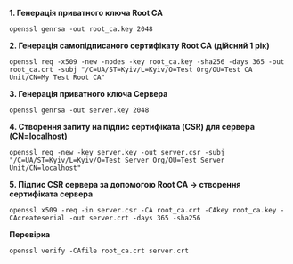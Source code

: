**1. Генерація приватного ключа Root CA**
```
openssl genrsa -out root_ca.key 2048
```
**2. Генерація самопідписаного сертифікату Root CA (дійсний 1 рік)**
```
openssl req -x509 -new -nodes -key root_ca.key -sha256 -days 365 -out root_ca.crt -subj "/C=UA/ST=Kyiv/L=Kyiv/O=Test Org/OU=Test CA Unit/CN=My Test Root CA"
```
**3. Генерація приватного ключа Сервера**
```
openssl genrsa -out server.key 2048
```
**4. Створення запиту на підпис сертифіката (CSR) для сервера (CN=localhost)**
```
openssl req -new -key server.key -out server.csr -subj "/C=UA/ST=Kyiv/L=Kyiv/O=Test Server Org/OU=Test Server Unit/CN=localhost"
```
**5. Підпис CSR сервера за допомогою Root CA -> створення сертифіката сервера**
```
openssl x509 -req -in server.csr -CA root_ca.crt -CAkey root_ca.key -CAcreateserial -out server.crt -days 365 -sha256
```
**Перевірка**
```
openssl verify -CAfile root_ca.crt server.crt
```
